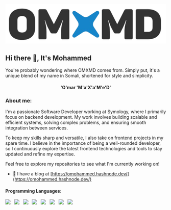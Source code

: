<p align='center'>
  <img  src="https://github.com/MohammedOmar3/MohammedOmar3/blob/main/logo.png" alt="https://omohammed.hashnode.dev/">
</p>

## Hi there 👋, It's Mohammed
You're probably wondering where OMXMD comes from. Simply put, it's a unique blend of my name in Somali, shortened for style and simplicity.
<h4 align="center">'O'mar 'M'a'X'a'M'e'D'</h4>

### About me:

I'm a passionate Software Developer working at Symology, where I primarily focus on backend development. My work involves building scalable and efficient systems, solving complex problems, and ensuring smooth integration between services.

To keep my skills sharp and versatile, I also take on frontend projects in my spare time. I believe in the importance of being a well-rounded developer, so I continuously explore the latest frontend technologies and tools to stay updated and refine my expertise.

Feel free to explore my repositories to see what I'm currently working on!

- 📝 I have a blog at [https://omohammed.hashnode.dev/](https://omohammed.hashnode.dev/)


<h4 align="left">Programming Languages: </h4>
<p align="left">
<img src="https://img.shields.io/badge/C%23-239120?style=for-the-badge&logo=c-sharp&logoColor=white"/>&nbsp;&nbsp;
<img src="https://img.shields.io/badge/Python-3776AB?style=for-the-badge&logo=python&logoColor=white"/>&nbsp;&nbsp;
<img src="https://img.shields.io/badge/TypeScript-007ACC?style=for-the-badge&logo=typescript&logoColor=white"/>&nbsp;&nbsp;
<img src="https://img.shields.io/badge/Java-ED8B00?style=for-the-badge&logo=openjdk&logoColor=white"/>&nbsp;&nbsp;
<img src="https://img.shields.io/badge/html5%20-%23E34F26.svg?&style=for-the-badge&logo=html5&logoColor=white"/>&nbsp;&nbsp;
<img src="https://img.shields.io/badge/css3%20-%231572B6.svg?&style=for-the-badge&logo=css3&logoColor=white"/>&nbsp;&nbsp;
<img src="https://img.shields.io/badge/javascript%20-%23323330.svg?&style=for-the-badge&logo=javascript&logoColor=%23F7DF1E"/>&nbsp;&nbsp;
<img src="https://img.shields.io/badge/React-20232A?style=for-the-badge&logo=react&logoColor=61DAFB"/>&nbsp;&nbsp;
</p>

<!--
**MohammedOmar3/MohammedOmar3** is a ✨ _special_ ✨ repository because its `README.md` (this file) appears on your GitHub profile.

Here are some ideas to get you started:

- 🔭 I’m currently working on ...
- 🌱 I’m currently learning ...
- 👯 I’m looking to collaborate on ...
- 🤔 I’m looking for help with ...
- 💬 Ask me about ...
- 📫 How to reach me: ...
- 😄 Pronouns: ...
- ⚡ Fun fact: ...
- 🔗 I have a personal website at [link](link) where all my social networks are located! You can reach me anywhere over there!
-->
